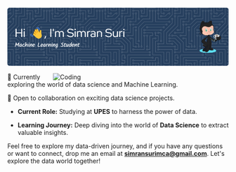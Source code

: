 ![MasterHead](https://github.com/SimranSuri30/SimranSuri30/blob/main/github-header-image.png)

<img align="right" alt="Coding" width="400" src="https://media.tenor.com/IF2JdxzmyN4AAAAi/coding-girl.gif">



🌱 Currently exploring the world of data science and Machine Learning.

👯 Open to collaboration on exciting data science projects.



- **Current Role:** Studying at **UPES** to harness the power of data.

- **Learning Journey:** Deep diving into the world of **Data Science** to extract valuable insights.


Feel free to explore my data-driven journey, and if you have any questions or want to connect, drop me an email at **simransurimca@gmail.com**. Let's explore the data world together!


